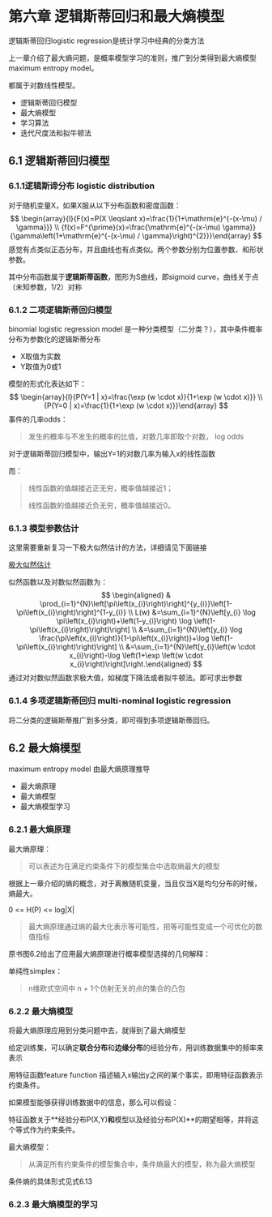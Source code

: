 # 第六章  逻辑斯蒂回归和最大熵模型

逻辑斯蒂回归logistic regression是统计学习中经典的分类方法

上一章介绍了最大熵问题，是概率模型学习的准则，推广到分类得到最大熵模型 maximum entropy model。

都属于对数线性模型。

- 逻辑斯蒂回归模型
- 最大熵模型
- 学习算法
- 迭代尺度法和拟牛顿法

## 6.1 逻辑斯蒂回归模型

### 6.1.1逻辑斯谛分布 logistic distribution

对于随机变量X，如果X服从以下分布函数和密度函数：
$$
\begin{array}{l}{F(x)=P(X \leqslant x)=\frac{1}{1+\mathrm{e}^{-(x-\mu) / \gamma}}} \\ {f(x)=F^{\prime}(x)=\frac{\mathrm{e}^{-(x-\mu) \gamma}}{\gamma\left(1+\mathrm{e}^{-(x-\mu) / \gamma}\right)^{2}}}\end{array}
$$
感觉有点类似正态分布，并且曲线也有点类似。两个参数分别为位置参数、和形状参数。

其中分布函数属于**逻辑斯蒂函数**，图形为S曲线，即sigmoid curve，曲线关于点（未知参数，1/2）对称



### 6.1.2 二项逻辑斯蒂回归模型

binomial logistic regression model 是一种分类模型（二分类？），其中条件概率分布为参数化的逻辑斯蒂分布

- X取值为实数
- Y取值为0或1

模型的形式化表达如下：
$$
\begin{array}{l}{P(Y=1 | x)=\frac{\exp (w \cdot x)}{1+\exp (w \cdot x)}} \\ {P(Y=0 | x)=\frac{1}{1+\exp (w \cdot x)}}\end{array}
$$
事件的几率odds：

> 发生的概率与不发生的概率的比值，对数几率即取个对数， log odds

对于逻辑斯蒂回归模型中，输出Y=1的对数几率为输入x的线性函数

而：

> 线性函数的值越接近正无穷，概率值越接近1；
>
> 线性函数的值越接近负无穷，概率值越接近0。



### 6.1.3 模型参数估计

这里需要重新复习一下极大似然估计的方法，详细请见下面链接

[极大似然估计](https://blog.csdn.net/zengxiantao1994/article/details/72787849)

似然函数以及对数似然函数为：
$$
\begin{aligned} & \prod_{i=1}^{N}\left[\pi\left(x_{i}\right)\right]^{y_{i}}\left[1-\pi\left(x_{i}\right)\right]^{1-y_{i}} \\ L(w) &=\sum_{i=1}^{N}\left[y_{i} \log \pi\left(x_{i}\right)+\left(1-y_{i}\right) \log \left(1-\pi\left(x_{i}\right)\right)\right] \\ &=\sum_{i=1}^{N}\left[y_{i} \log \frac{\pi\left(x_{i}\right)}{1-\pi\left(x_{i}\right)}+\log \left(1-\pi\left(x_{i}\right)\right)\right] \\ &=\sum_{i=1}^{N}\left[y_{i}\left(w \cdot x_{i}\right)-\log \left(1+\exp \left(w \cdot x_{i}\right)\right]\right.\end{aligned}
$$
通过对对数似然函数求极大值，如梯度下降法或者拟牛顿法。即可求出参数



### 6.1.4 多项逻辑斯蒂回归 multi-nominal logistic regression

将二分类的逻辑斯蒂推广到多分类，即可得到多项逻辑斯蒂回归。



## 6.2 最大熵模型

maximum entropy model 由最大熵原理推导

- 最大熵原理
- 最大熵模型
- 最大熵模型学习

### 6.2.1 最大熵原理

最大熵原理：

> 可以表述为在满足约束条件下的模型集合中选取熵最大的模型



根据上一章介绍的熵的概念，对于离散随机变量，当且仅当X是均匀分布的时候，熵最大。

0 <= H(P) <= log|X|

> 最大熵原理通过熵的最大化表示等可能性，把等可能性变成一个可优化的数值指标

原书图6.2给出了应用最大熵原理进行概率模型选择的几何解释：

单纯性simplex：

> n维欧式空间中 n + 1个仿射无关的点的集合的凸包



### 6.2.2 最大熵模型

将最大熵原理应用到分类问题中去，就得到了最大熵模型

给定训练集，可以确定**联合分布**和**边缘分布**的经验分布，用训练数据集中的频率来表示

用特征函数feature function 描述输入x输出y之间的某个事实，即用特征函数表示约束条件。

如果模型能够获得训练数据中的信息，那么可以假设：

特征函数关于**经验分布P(X,Y)**和**模型以及经验分布P(X)**的期望相等，并将这个等式作为约束条件。

最大熵模型：

>  从满足所有约束条件的模型集合中，条件熵最大的模型，称为最大熵模型

条件熵的具体形式见式6.13



### 6.2.3 最大熵模型的学习

